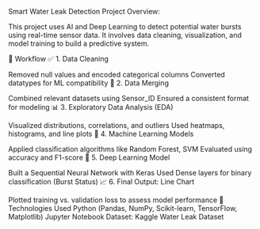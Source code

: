 Smart Water Leak Detection
Project Overview: 

This project uses AI and Deep Learning to detect potential water bursts using real-time sensor data. It involves data cleaning, visualization, and model training to build a predictive system.

📁 Workflow
✅ 1. Data Cleaning

Removed null values and encoded categorical columns
Converted datatypes for ML compatibility
🔗 2. Data Merging

Combined relevant datasets using Sensor_ID
Ensured a consistent format for modeling
📊 3. Exploratory Data Analysis (EDA)

Visualized distributions, correlations, and outliers
Used heatmaps, histograms, and line plots
🤖 4. Machine Learning Models

Applied classification algorithms like Random Forest, SVM
Evaluated using accuracy and F1-score
🧠 5. Deep Learning Model

Built a Sequential Neural Network with Keras
Used Dense layers for binary classification (Burst Status)
📈 6. Final Output: Line Chart

Plotted training vs. validation loss to assess model performance
🧪 Technologies Used
Python (Pandas, NumPy, Scikit-learn, TensorFlow, Matplotlib)
Jupyter Notebook
Dataset: Kaggle Water Leak Dataset


